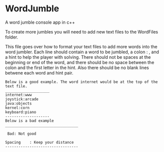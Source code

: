 # WordJumble
A word jumble console app in c++

To create more jumbles you will need to add new text files to the WordFiles folder.

This file goes over how to format your text files to add more words into the word jumbler.
Each line should contain a word to be jumbled, a colon : , and a hint to help the player with solving.
There should not be spaces at the beginning or end of the word, and there should be no space between 
the colon and the first letter in the hint. Also there should be no blank lines betwene each word and hint 
pair.
```
Below is a good example. The word internet would be at the top of the text file.
____________________
internet:www
joystick:arcade
java:objects
kernel:corn
keyboard:piano
--------------------
Below is a bad example
_________________________________

 Bad: Not good

Spacing    : Keep your distance    
---------------------------------
```
